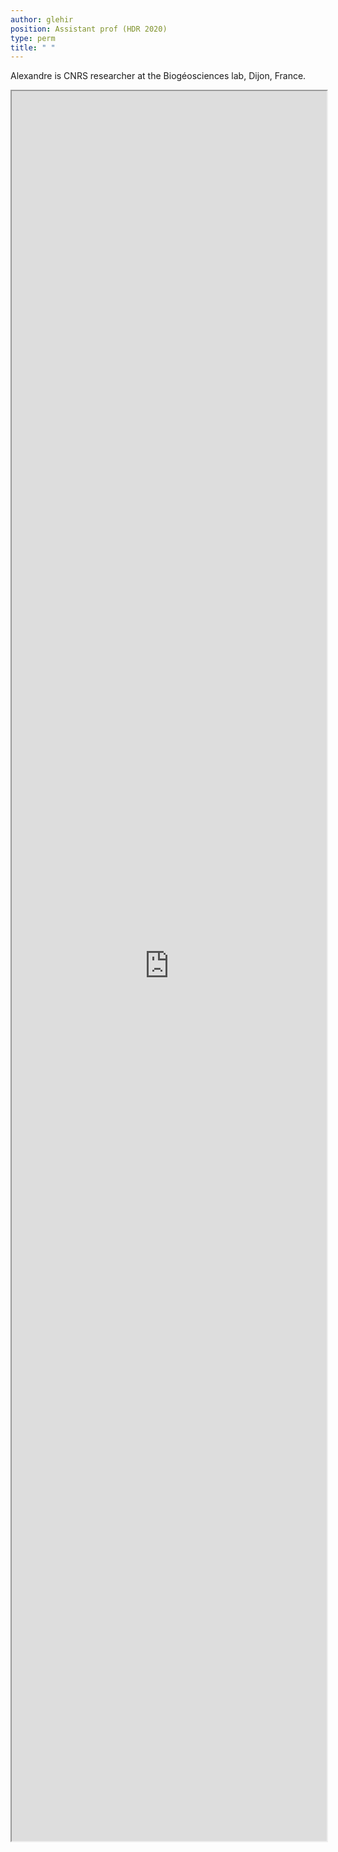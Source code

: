 ```yaml
---
author: glehir
position: Assistant prof (HDR 2020)
type: perm
title: " "
---
```


<style>
    .page {
        padding-right: 0px;
    }
</style>

Alexandre is CNRS researcher at the Biogéosciences lab, Dijon, France.

<iframe src="https://alexpohl.github.io/" style="width:100%; height:70vh;"></iframe>

